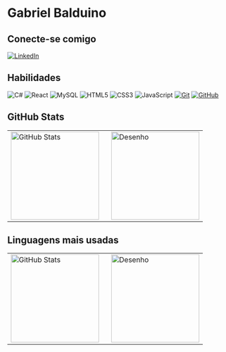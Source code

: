 # Gabriel Balduino
## Conecte-se comigo
[![LinkedIn](https://img.shields.io/badge/LinkedIn-0077B5?style=for-the-badge&logo=linkedin&logoColor=white)](https://www.linkedin.com/in/gabriel-balduino-9aa3a3227/)

## Habilidades
![C#](https://img.shields.io/badge/C%23-purple?style=for-the-badge&logo=c-sharp&logoColor=823085)
![React](https://img.shields.io/badge/React-0A7EA4?style=for-the-badge&logo=react&logoColor=white)
![MySQL](https://img.shields.io/badge/MySQL-00758F?style=for-the-badge&logo=mysql&logoColor=white)
![HTML5](https://img.shields.io/badge/HTML5-E34F26?style=for-the-badge&logo=html5&logoColor=white)
![CSS3](https://img.shields.io/badge/CSS3-1572B6?style=for-the-badge&logo=css3&logoColor=white)
![JavaScript](https://img.shields.io/badge/JavaScript-F7DF1E?style=for-the-badge&logo=javascript&logoColor=black)
[![Git](https://img.shields.io/badge/Git-000?style=for-the-badge&logo=git&logoColor=E94D5F)](https://git-scm.com/doc)
[![GitHub](https://img.shields.io/badge/GitHub-000?style=for-the-badge&logo=github&logoColor=30A3DC)](https://docs.github.com/)

## GitHub Stats
<table>
  <tr>
    <td>
      <img src="https://github-readme-stats.vercel.app/api?username=Gabecyk&theme=transparent&bg_color=000&border_color=30A3DC&show_icons=true&icon_color=30A3DC&title_color=E94D5F&text_color=FFF" alt="GitHub Stats" height="200">
    </td>
    <td style="padding-left: 20px;">
      <img src="https://github.com/user-attachments/assets/566b02a5-b3fe-466e-8861-111fa87c86a1" alt="Desenho" height="200">
    </td>
  </tr>
</table>

## Linguagens mais usadas
<table>
  <tr>
    <td>
      <img src="https://github-readme-stats-git-masterrstaa-rickstaa.vercel.app/api/top-langs/?username=Gabecyk&layout=compact&bg_color=000&border_color=30A3DC&title_color=E94D5F&text_color=FFF" alt="GitHub Stats" height="200">
    </td>
    <td style="padding-left: 20px;">
      <img src="https://github.com/user-attachments/assets/d0e0c2f6-3cd2-48b9-a78c-5303651368ba" alt="Desenho" height="200">
    </td>
  </tr>
</table>

